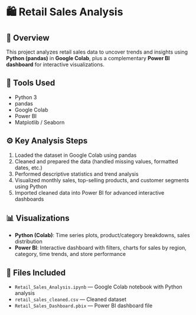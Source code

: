 # 🛍️ Retail Sales Analysis

## 📌 Overview
This project analyzes retail sales data to uncover trends and insights using **Python (pandas)** in **Google Colab**, plus a complementary **Power BI dashboard** for interactive visualizations.

## 🔧 Tools Used
- Python 3
- pandas
- Google Colab
- Power BI
- Matplotlib / Seaborn 

## ⚙️ Key Analysis Steps
1. Loaded the dataset in Google Colab using pandas
2. Cleaned and prepared the data (handled missing values, formatted dates, etc.)
3. Performed descriptive statistics and trend analysis
4. Visualized monthly sales, top-selling products, and customer segments using Python
5. Imported cleaned data into Power BI for advanced interactive dashboards

## 📊 Visualizations
- **Python (Colab)**: Time series plots, product/category breakdowns, sales distribution
- **Power BI**: Interactive dashboard with filters, charts for sales by region, category, time trends, and store performance

## 📁 Files Included
- `Retail_Sales_Analysis.ipynb` — Google Colab notebook with Python analysis
- `retail_sales_cleaned.csv` — Cleaned dataset
- `Retail_Sales_Dashboard.pbix` — Power BI dashboard file




